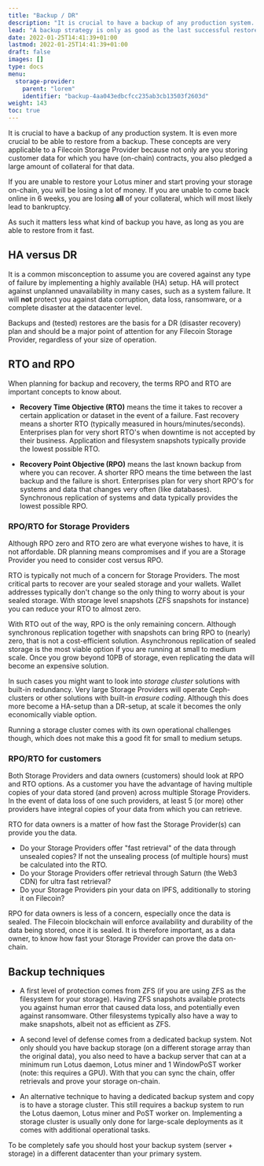 ```yaml
---
title: "Backup / DR"
description: "It is crucial to have a backup of any production system. It is even more crucial to be able to restore from a backup."
lead: "A backup strategy is only as good as the last successful restore."
date: 2022-01-25T14:41:39+01:00
lastmod: 2022-01-25T14:41:39+01:00
draft: false
images: []
type: docs
menu:
  storage-provider:
    parent: "lorem"
    identifier: "backup-4aa043edbcfcc235ab3cb13503f2603d"
weight: 143
toc: true
---
```


It is crucial to have a backup of any production system. It is even more crucial to be able to restore from a backup. These concepts are very applicable to a Filecoin Storage Provider because not only are you storing customer data for which you have (on-chain) contracts, you also pledged a large amount of collateral for that data. 

If you are unable to restore your Lotus miner and start proving your storage on-chain, you will be losing a lot of money. If you are unable to come back online in 6 weeks, you are losing **all** of your collateral, which will most likely lead to bankruptcy. 

As such it matters less what kind of backup you have, as long as you are able to restore from it fast.

## HA versus DR
It is a common misconception to assume you are covered against any type of failure by implementing a highly available (HA) setup. HA will protect against unplanned unavailability in many cases, such as a system failure. It will **not** protect you against data corruption, data loss, ransomware, or a complete disaster at the datacenter level.

Backups and (tested) restores are the basis for a DR (disaster recovery) plan and should be a major point of attention for any Filecoin Storage Provider, regardless of your size of operation.

## RTO and RPO
When planning for backup and recovery, the terms RPO and RTO are important concepts to know about.

- **Recovery Time Objective (RTO)** means the time it takes to recover a certain application or dataset in the event of a failure. Fast recovery means a shorter RTO (typically measured in hours/minutes/seconds). Enterprises plan for very short RTO's when downtime is not accepted by their business. Application and filesystem snapshots typically provide the lowest possible RTO.

- **Recovery Point Objective (RPO)** means the last known backup from where you can recover. A shorter RPO means the time between the last backup and the failure is short. Enterprises plan for very short RPO's for systems and data that changes very often (like databases). Synchronous replication of systems and data typically provides the lowest possible RPO.
### RPO/RTO for Storage Providers
Although RPO zero and RTO zero are what everyone wishes to have, it is not affordable. DR planning means compromises and if you are a Storage Provider you need to consider cost versus RPO.

RTO is typically not much of a concern for Storage Providers. The most critical parts to recover are your sealed storage and your wallets. Wallet addresses typically don't change so the only thing to worry about is your sealed storage. With storage level snapshots (ZFS snapshots for instance) you can reduce your RTO to almost zero.

With RTO out of the way, RPO is the only remaining concern. Although synchronous replication together with snapshots can bring RPO to (nearly) zero, that is not a cost-efficient solution. Asynchronous replication of sealed storage is the most viable option if you are running at small to medium scale. Once you grow beyond 10PB of storage, even replicating the data will become an expensive solution. 

In such cases you might want to look into _storage cluster_ solutions with built-in redundancy. Very large Storage Providers will operate Ceph-clusters or other solutions with built-in _erasure coding_. Although this does more become a HA-setup than a DR-setup, at scale it becomes the only economically viable option. 

Running a storage cluster comes with its own operational challenges though, which does not make this a good fit for small to medium setups.

### RPO/RTO for customers
<!-- I feel the suddent introduction of "customers" breaks the flow of this document -->
Both Storage Providers and data owners (customers) should look at RPO and RTO options. As a customer you have the advantage of having multiple copies of your data stored (and proven) across multiple Storage Providers. In the event of data loss of one such providers, at least 5 (or more) other providers have integral copies of your data from which you can retrieve.

RTO for data owners is a matter of how fast the Storage Provider(s) can provide you the data. 
- Do your Storage Providers offer "fast retrieval" of the data through unsealed copies? If not the unsealing process (of multiple hours) must be calculated into the RTO.
- Do your Storage Providers offer retrieval through Saturn (the Web3 CDN) for ultra fast retrieval?
- Do your Storage Providers pin your data on IPFS, additionally to storing it on Filecoin?

RPO for data owners is less of a concern, especially once the data is sealed. The Filecoin blockchain will enforce availability and durability of the data being stored, once it is sealed. It is therefore important, as a data owner, to know how fast your Storage Provider can prove the data on-chain.

## Backup techniques

- A first level of protection comes from ZFS (if you are using ZFS as the filesystem for your storage). Having ZFS snapshots available protects you against human error that caused data loss, and potentially even against ransomware. Other filesystems typically also have a way to make snapshots, albeit not as efficient as ZFS.

- A second level of defense comes from a dedicated backup system. Not only should you have backup storage (on a different storage array than the original data), you also need to have a backup server that can at a minimum run Lotus daemon, Lotus miner and 1 WindowPoST worker (note: this requires a GPU). With that you can sync the chain, offer retrievals and prove your storage on-chain.

- An alternative technique to having a dedicated backup system and copy is to have a storage cluster. This still requires a backup system to run the Lotus daemon, Lotus miner and PoST worker on. Implementing a storage cluster is usually only done for large-scale deployments as it comes with additional operational tasks.

To be completely safe you should host your backup system (server + storage) in a different datacenter than your primary system.